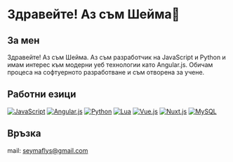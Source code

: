 # Здравейте! Аз съм Шейма👋

## За мен

Здравейте! Аз съм Шейма. Аз съм разработчик на JavaScript и Python и имам интерес към модерни уеб технологии като Angular.js. Обичам процеса на софтуерното разработване и съм отворена за учене.

## Работни езици

[![JavaScript](https://img.shields.io/badge/-JavaScript-F7DF1E?style=flat&logo=javascript&logoColor=black)](https://developer.mozilla.org/en-US/docs/Web/JavaScript)
[![Angular.js](https://img.shields.io/badge/-Angular.js-DD0031?style=flat&logo=angular&logoColor=white)](https://angularjs.org/)
[![Python](https://img.shields.io/badge/-Python-3776AB?style=flat&logo=python&logoColor=white)](https://www.python.org/)
[![Lua](https://img.shields.io/badge/-Lua-2C2D72?style=flat&logo=lua&logoColor=white)](https://www.lua.org/)
[![Vue.js](https://img.shields.io/badge/-Vue.js-4FC08D?style=flat&logo=vue.js&logoColor=white)](https://vuejs.org/)
[![Nuxt.js](https://img.shields.io/badge/-Nuxt.js-00C58E?style=flat&logo=nuxt.js&logoColor=white)](https://nuxtjs.org/)
[![MySQL](https://img.shields.io/badge/-MySQL-4479A1?style=flat&logo=mysql&logoColor=white)](https://www.mysql.com/)

## Връзка

mail: [seymaflys@gmail.com](mailto:seymaflys@gmail.com)
